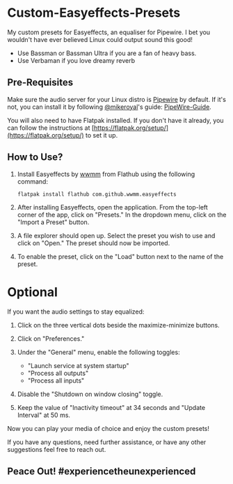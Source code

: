 # Custom-Easyeffects-Presets

My custom presets for Easyeffects, an equaliser for Pipewire. I bet you wouldn't have ever believed Linux could output sound this good!

- Use Bassman or Bassman Ultra if you are a fan of heavy bass.
- Use Verbaman if you love dreamy reverb

## Pre-Requisites
Make sure the audio server for your Linux distro is [Pipewire](https://pipewire.org/) by default. If it's not, you can install it by following [@mikeroyal](https://github.com/mikeroyal)'s guide: [PipeWire-Guide](https://github.com/mikeroyal/PipeWire-Guide).

You will also need to have Flatpak installed. If you don't have it already, you can follow the instructions at [https://flatpak.org/setup/](https://flatpak.org/setup/) to set it up.

## How to Use?

1. Install Easyeffects by [wwmm](https://github.com/wwmm) from Flathub using the following command:
   ```
   flatpak install flathub com.github.wwmm.easyeffects
   ```

2. After installing Easyeffects, open the application. From the top-left corner of the app, click on "Presets." In the dropdown menu, click on the "Import a Preset" button.

3. A file explorer should open up. Select the preset you wish to use and click on "Open." The preset should now be imported.

4. To enable the preset, click on the "Load" button next to the name of the preset.

# Optional

If you want the audio settings to stay equalized:

1. Click on the three vertical dots beside the maximize-minimize buttons.

2. Click on "Preferences."

3. Under the "General" menu, enable the following toggles:
   - "Launch service at system startup"
   - "Process all outputs"
   - "Process all inputs"

4. Disable the "Shutdown on window closing" toggle.

5. Keep the value of "Inactivity timeout" at 34 seconds and "Update Interval" at 50 ms.

Now you can play your media of choice and enjoy the custom presets!

If you have any questions, need further assistance, or have any other suggestions feel free to reach out.

Peace Out!
#experiencetheunexperienced
---
